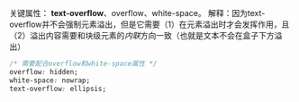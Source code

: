 关键属性： **text-overflow**、overflow、white-space。
解释：因为text-overflow并不会强制元素溢出，但是它需要（1）在元素溢出时才会发挥作用，且（2）溢出内容需要和块级元素的*内联*方向一致（也就是文本不会在盒子下方溢出）

``` css
/* 需要配合overflow和white-space属性 */
overflow: hidden;
white-space: nowrap;
text-overflow: ellipsis;
```